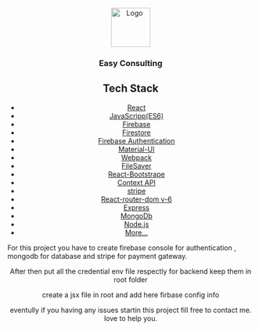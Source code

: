 <!-- PROJECT LOGO -->
<br />
<div align="center">
  <a href="#">
    <img src="https://image.freepik.com/free-vector/triangle-letter-ag-free-logo-design_8035-1.jpg" alt="Logo" width="80" height="80">
  </a>

  <h3 align="center">Easy Consulting</h3>




## Tech Stack
- [React](https://facebook.github.io/react/)
- [JavaScripp(ES6)](https://facebook.github.io/react/)
- [Firebase](https://firebase.google.com/)
- [Firestore](https://firebase.google.com/docs/firestore)
- [Firebase Authentication](https://firebase.google.com/docs/auth)
- [Material-UI](https://material-ui.com/)
- [Webpack](https://webpack.js.org/)
- [FileSaver](https://www.npmjs.com/package/file-saver)
- [React-Bootstrape](#)
- [Context API](#)
- [stripe](#)
- [React-router-dom v-6](#)
- [Express](#)
- [MongoDb](#)
- [Node.js](#)
- [More...](#)

 
 <p align="left">For this project you have to create firebase console for authentication , mongodb for database and stripe for payment gateway.</p>
 <p>After then put all the credential env file respectly for backend keep them in root folder</p>
 <p>create a jsx file in root and add here firbase config info</p>
 <p>eventully if you having any issues startin this project fill free to contact me. love to help you.</p>
 
 




